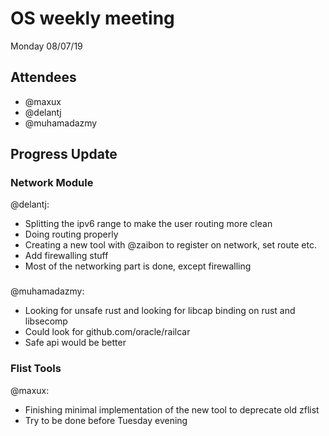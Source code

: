 # OS weekly meeting

Monday 08/07/19

## Attendees

- @maxux
- @delantj
- @muhamadazmy

## Progress Update

### Network Module

@delantj:

- Splitting the ipv6 range to make the user routing more clean
- Doing routing properly
- Creating a new tool with @zaibon to register on network, set route etc.
- Add firewalling stuff
- Most of the networking part is done, except firewalling

### 

@muhamadazmy:

- Looking for unsafe rust and looking for libcap binding on rust and libsecomp
- Could look for github.com/oracle/railcar
- Safe api would be better

### Flist Tools

@maxux:

- Finishing minimal implementation of the new tool to deprecate old zflist
- Try to be done before Tuesday evening


